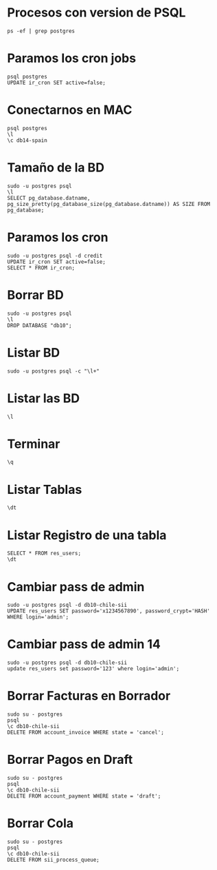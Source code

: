 # Procesos con version de PSQL
```
ps -ef | grep postgres
```

# Paramos los cron jobs
```
psql postgres
UPDATE ir_cron SET active=false;
```

# Conectarnos en MAC
```
psql postgres
\l
\c db14-spain
```

# Tamaño de la BD
```
sudo -u postgres psql
\l
SELECT pg_database.datname, pg_size_pretty(pg_database_size(pg_database.datname)) AS SIZE FROM pg_database;
```

# Paramos los cron
```
sudo -u postgres psql -d credit
UPDATE ir_cron SET active=false;
SELECT * FROM ir_cron;
```

# Borrar BD
```
sudo -u postgres psql
\l
DROP DATABASE "db10";
```

# Listar BD
```
sudo -u postgres psql -c "\l+"
```

# Listar las BD
```
\l
```

# Terminar 
```
\q
```

# Listar Tablas
```
\dt
```

# Listar Registro de una tabla
```
SELECT * FROM res_users;
\dt
```

# Cambiar pass de admin
```
sudo -u postgres psql -d db10-chile-sii
UPDATE res_users SET password='x1234567890', password_crypt='HASH' WHERE login='admin';
```

# Cambiar pass de admin 14
```
sudo -u postgres psql -d db10-chile-sii
update res_users set password='123' where login='admin';
```
# Borrar Facturas en Borrador
```
sudo su - postgres
psql
\c db10-chile-sii
DELETE FROM account_invoice WHERE state = 'cancel';
```

# Borrar Pagos en Draft
```
sudo su - postgres
psql
\c db10-chile-sii
DELETE FROM account_payment WHERE state = 'draft';
```
# Borrar Cola
```
sudo su - postgres
psql
\c db10-chile-sii
DELETE FROM sii_process_queue;
```





